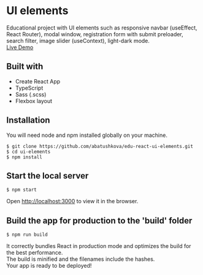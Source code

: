 # UI elements
Educational project with UI elements such as responsive navbar (useEffect, React Router), modal window, registration form with submit preloader, search filter, image slider (useContext), light-dark mode.  
[Live Demo](https://abatushkova.github.io/edu-react-ui-elements/)

## Built with
- Create React App
- TypeScript
- Sass (.scss)
- Flexbox layout

## Installation
You will need node and npm installed globally on your machine.
```
$ git clone https://github.com/abatushkova/edu-react-ui-elements.git
$ cd ui-elements
$ npm install
```

## Start the local server
```
$ npm start
```
Open [http://localhost:3000](http://localhost:3000) to view it in the browser.

## Build the app for production to the 'build' folder
```
$ npm run build
```
It correctly bundles React in production mode and optimizes the build for the best performance.  
The build is minified and the filenames include the hashes.  
Your app is ready to be deployed!
